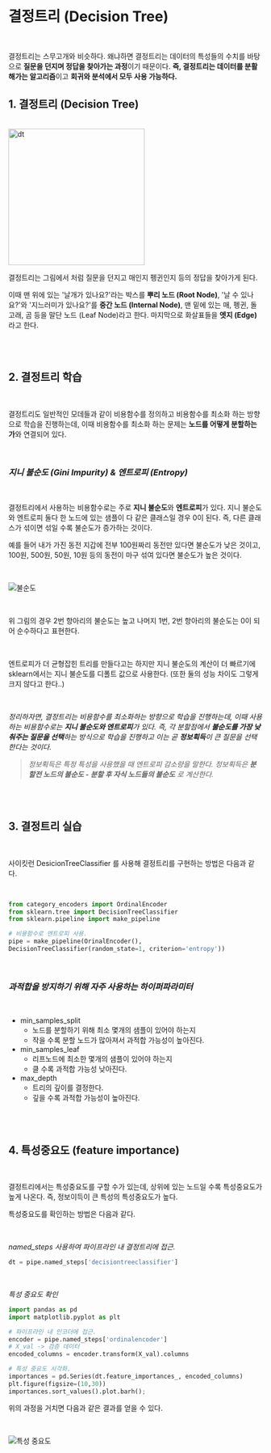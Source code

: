 # **결정트리 (Decision Tree)**

<br>

결정트리는 스무고개와 비슷하다. 왜냐하면 결정트리는 데이터의 특성들의 수치를 바탕으로 **질문을 던지며 정답을 찾아가는 과정**이기 때문이다. **즉, 결정트리는 데이터를 분활해가는 알고리즘**이고 **회귀와 분석에서 모두 사용 가능하다.**

## **1. 결정트리 (Decision Tree)**

<br>

<img width="270" alt="dt" src="https://user-images.githubusercontent.com/89771322/148063687-8f06b3a1-c486-449f-8019-8fe6d38da7f1.png">

<br>

결정트리는 그림에서 처럼 질문을 던지고 매인지 펭귄인지 등의 정답을 찾아가게 된다. 

이때 맨 위에 있는 '날개가 있나요?'라는 박스를 **뿌리 노드 (Root Node)**, '날 수 있나요?'와 '지느러미가 있나요?'를 **중간 노드 (Internal Node)**, 맨 밑에 있는 매, 펭귄, 돌고래, 곰 등을 말단 노드 (Leaf Node)라고 한다. 마지막으로 화살표들을 **엣지 (Edge)** 라고 한다.

<br>
<br>

## **2. 결정트리 학습**

<br>

결정트리도 일반적인 모데들과 같이 비용함수를 정의하고 비용함수를 최소화 하는 방향으로 학습을 진행하는데, 이때 비용함수를 최소화 하는 문제는 **노드를 어떻게 분할하는가**와 연결되어 있다.

<br>

### ***지니 불순도 (Gini Impurity) & 엔트로피 (Entropy)***

<br>

결정트리에서 사용하는 비용함수로는 주로 **지니 불순도**와 **엔트로피**가 있다. 지니 불순도와 엔트로피 둘다 한 노드에 있는 샘플이 다 같은 클래스일 경우 0이 된다. 즉, 다른 클래스가 섞이면 섞일 수록 불순도가 증가하는 것이다.

예를 들어 내가 가진 동전 지갑에 전부 100원짜리 동전만 있다면 불순도가 낮은 것이고, 100원, 500원, 50원, 10원 등의 동전이 마구 섞여 있다면 불순도가 높은 것이다.

<br>

![불순도](https://user-images.githubusercontent.com/89771322/148065912-87e8b805-429a-409d-bf11-e48d8e4ba798.png)

<br>

위 그림의 경우 2번 항아리의 불순도는 높고 나머지 1번, 2번 항아리의 불순도는 0이 되어 순수하다고 표현한다.

<br>

엔트로피가 더 균형잡힌 트리를 만들다고는 하지만 지니 불순도의 계산이 더 빠르기에 sklearn에서는 지니 불순도를 디폴트 값으로 사용한다. (또한 둘의 성능 차이도 그렇게 크지 않다고 한다..)

<br>

*정리하자면, 결정트리는 비용함수를 최소화하는 방향으로 학습을 진행하는데, 이때 사용하는 비용함수로는 **지니 불순도와 엔트로피**가 있다. 즉, 각 분할점에서 **불순도를 가장 낮춰주는 질문을 선택**하는 방식으로 학습을 진행하고 이는 곧 **정보획득**이 큰 질문을 선택한다는 것이다.*

> *정보획득은 특정 특성을 사용했을 때 엔트로피 감소량을 말한다. 정보획득은 **분할전 노드의 불순도 - 분할 후 자식 노드들의 불순도** 로 계산한다.*

<br>
<br>

## **3. 결정트리 실습**

<br>

사이킷런 DesicionTreeClassifier 를 사용해 결정트리를 구현하는 방법은 다음과 같다.

<br>

```python
from category_encoders import OrdinalEncoder
from sklearn.tree import DecisionTreeClassifier
from sklearn.pipeline import make_pipeline

# 비용함수로 엔트로피 사용.
pipe = make_pipeline(OrinalEncoder(),
DecisionTreeClassifier(random_state=1, criterion='entropy'))
```

<br>

### *과적합을 방지하기 위해 자주 사용하는 하이퍼파라미터*

<br>

* min_samples_split
  * 노드를 분할하기 위해 최소 몇개의 샘플이 있어야 하는지
  * 작을 수록 분할 노드가 많아져서 과적합 가능성이 높아진다.
* min_samples_leaf
  * 리프노드에 최소한 몇개의 샘플이 있어야 하는지
  * 클 수록 과적합 가능성 낮아진다.
* max_depth
  * 트리의 깊이를 결정한다.
  * 깊을 수록 과적합 가능성이 높아진다.

<br>
<br>

## **4. 특성중요도 (feature importance)**

<br>

결정트리에서는 특성중요도를 구할 수가 있는데, 상위에 있는 노드일 수록 특성중요도가 높게 나온다. 즉, 정보이득이 큰 특성의 특성중요도가 높다.

특성중요도를 확인하는 방법은 다음과 같다.

<br>

*named_steps 사용하여 파이프라인 내 결정트리에 접근.*

```python
dt = pipe.named_steps['decisiontreeclassifier']
```

<br>

*특성 중요도 확인*

```python
import pandas as pd
import matplotlib.pyplot as plt

# 파이프라인 내 인코더에 접근.
encoder = pipe.named_steps['ordinalencoder']
# X_val -> 검증 데이터
encoded_columns = encoder.transform(X_val).columns

# 특성 중요도 시각화.
importances = pd.Series(dt.feature_importances_, encoded_columns)
plt.figure(figsize=(10,30))
importances.sort_values().plot.barh();
```

위의 과정을 거치면 다음과 같은 결과를 얻을 수 있다.

<br>

![특성 중요도](https://user-images.githubusercontent.com/89771322/148070561-bcbeb365-0ddb-450e-b3d6-a6de56d5f60c.jpeg)